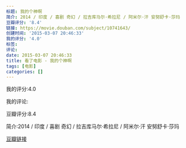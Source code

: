```yaml
---
标题: 我的个神啊
简介: 2014 / 印度 / 喜剧 奇幻 / 拉吉库马尔·希拉尼 / 阿米尔·汗 安努舒卡·莎玛
豆瓣评分: '8.4'
链接: https://movie.douban.com/subject/10741643/
创建时间: '2015-03-07 20:46:33'
我的评分: '4.0'
标签:
评论:
date: 2015-03-07 20:46:33
title: 看了电影 - 我的个神啊
tags: [电影]
categories: []
---
```


我的评分:4.0

我的评论:

豆瓣评分:8.4

简介:2014 / 印度 / 喜剧 奇幻 / 拉吉库马尔·希拉尼 / 阿米尔·汗 安努舒卡·莎玛

[豆瓣链接](https://movie.douban.com/subject/10741643/)

